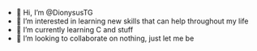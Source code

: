 - 👋 Hi, I’m @DionysusTG
- 👀 I’m interested in learning new skills that can help throughout my life
- 🌱 I’m currently learning C and stuff
- 💞️ I’m looking to collaborate on nothing, just let me be 

<!---
DionysusTG/DionysusTG is a ✨ special ✨ repository because its `README.md` (this file) appears on your GitHub profile.
You can click the Preview link to take a look at your changes.
--->
